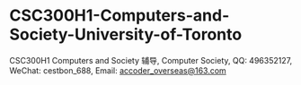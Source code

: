 # CSC300H1-Computers-and-Society-University-of-Toronto
CSC300H1 Computers and Society 辅导, Computer Society, QQ: 496352127, WeChat: cestbon_688, Email: accoder_overseas@163.com
